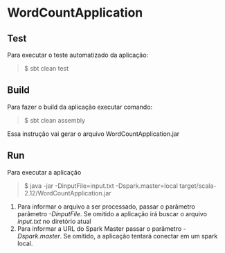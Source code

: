 # WordCountApplication

## Test
Para executar o teste automatizado da aplicação:
>$ sbt clean test

## Build
Para fazer o build da aplicação executar comando:
>$ sbt clean assembly

Essa instrução vai gerar o arquivo WordCountApplication.jar

## Run
Para executar a aplicação
>$ java -jar -DinputFile=input.txt -Dspark.master=local target/scala-2.12/WordCountApplication.jar

 1. Para informar o arquivo a ser processado, passar o parâmetro parâmetro *-DinputFile*. Se omitido a aplicação irá buscar o arquivo *input.txt* no diretório atual
 2. Para informar a URL do Spark Master passar o parâmetro *-Dspark.master*. Se omitido, a aplicação tentará conectar em um spark local.